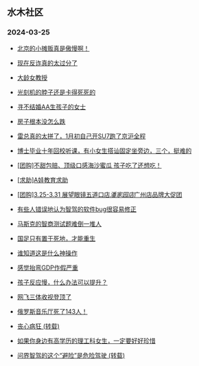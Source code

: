 ## 水木社区 
### 2024-03-25

+ [北京的小摊贩真是傲慢啊！](https://www.mysmth.net/nForum/article/Food/1706168)

+ [现在反诈真的太过分了](https://www.mysmth.net/nForum/article/MyWallet/1202977)

+ [大龄女教授](https://www.mysmth.net/nForum/article/FamilyLife/1766632664)

+ [光刻机的脖子还是卡得死死的](https://www.mysmth.net/nForum/article/METech/476138)

+ [寻不结婚AA生孩子的女士](https://www.mysmth.net/nForum/article/PieLove/2877992)

+ [房子根本没怎么跌](https://www.mysmth.net/nForum/article/OurEstate/2929193)

+ [雷总真的太拼了，1月初自己开SU7跑了京沪全程](https://www.mysmth.net/nForum/article/GreenAuto/1512390)

+ [博士毕业十年回校听课，有小女生搭讪固定坐旁边，三个，挺难的](https://www.mysmth.net/nForum/article/Age/20350476)

+ [[团购]不甜包赔、顶级口感海沙蜜瓜 孩子吃了还想吃！](https://www.mysmth.net/nForum/article/ADAgent_TG/1319232)

+ [[求助]A娃教育求助](https://www.mysmth.net/nForum/article/ChildEducation/2365307)

+ [[团购]3.25-3.31 展望眼镜五道口店*潘家园店*广州店品牌大促团](https://www.mysmth.net/nForum/article/ADAgent_TG/1319284)

+ [有些人错误地认为智驾的软件bug很容易修正](https://www.mysmth.net/nForum/article/GreenAuto/1513197)

+ [马斯克的智商测试题难倒一堆人](https://www.mysmth.net/nForum/article/IQDoor/182916)

+ [国足只有置于死地，才能重生](https://www.mysmth.net/nForum/article/Football/3437608)

+ [谁知道这是什么神操作](https://www.mysmth.net/nForum/article/Travel/987141)

+ [感觉抬弯GDP作假严重](https://www.mysmth.net/nForum/article/Geography/578959)

+ [孩子反应慢，什么办法可以提升？](https://www.mysmth.net/nForum/article/ChildEducation/2365326)

+ [网飞三体收视登顶了](https://www.mysmth.net/nForum/article/OMTV/742618)

+ [俄罗斯音乐厅死了143人！](https://www.mysmth.net/nForum/article/FamilyLife/1766632805)

+ [丧心病狂 (转载)](https://www.mysmth.net/nForum/article/OurEstate/2928734)

+ [如果你身边有高学历的理工科女生，一定要好好珍惜](https://www.mysmth.net/nForum/article/Age/20350660)

+ [问界智驾的这个“避险”是危险驾驶 (转载)](https://www.mysmth.net/nForum/article/AutoWorld/1944796791)

